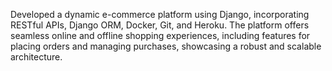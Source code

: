 Developed a dynamic e-commerce platform using Django, incorporating RESTful APIs, Django ORM, Docker, Git, and Heroku.
The platform offers seamless online and offline shopping experiences, including features for placing orders and 
managing purchases, showcasing a robust and scalable architecture. 
